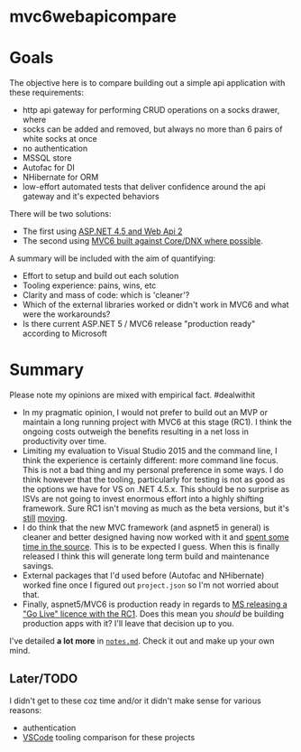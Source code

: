 # mvc6webapicompare

# Goals

The objective here is to compare building out a simple api application with these requirements:

* http api gateway for performing CRUD operations on a socks drawer, where
* socks can be added and removed, but always no more than 6 pairs of white socks at once
* no authentication
* MSSQL store
* Autofac for DI
* NHibernate for ORM
* low-effort automated tests that deliver confidence around the api gateway and it's expected behaviors

There will be two solutions:

* The first using [ASP.NET 4.5 and Web Api 2](https://github.com/cottsak/mvc6webapicompare/tree/master/webapi2)
* The second using [MVC6 built against Core/DNX where possible](https://github.com/cottsak/mvc6webapicompare/tree/master/mvc6).

A summary will be included with the aim of quantifying:

* Effort to setup and build out each solution
* Tooling experience: pains, wins, etc
* Clarity and mass of code: which is 'cleaner'?
* Which of the external libraries worked or didn't work in MVC6 and what were the workarounds?
* Is there current ASP.NET 5 / MVC6 release "production ready" according to Microsoft

# Summary

Please note my opinions are mixed with empirical fact. #dealwithit

* In my pragmatic opinion, I would not prefer to build out an MVP or maintain a long running project with MVC6 at this stage (RC1). I think the ongoing costs outweigh the benefits resulting in a net loss in productivity over time.
* Limiting my evaluation to Visual Studio 2015 and the command line, I think the experience is certainly different: more command line focus. This is not a bad thing and my personal preference in some ways. I do think however that the tooling, particularly for testing is not as good as the options we have for VS on .NET 4.5.x. This should be no surprise as ISVs are not going to invest enormous effort into a highly shifting framework. Sure RC1 isn't moving as much as the beta versions, but it's [still](https://twitter.com/ntaylormullen/status/697677617487450115) [moving](https://ncrunch.uservoice.com/forums/245203-feature-requests/suggestions/8065623-support-dnx-projects).
* I do think that the new MVC framework (and aspnet5 in general) is cleaner and better designed having now worked with it and [spent some time in the source](https://github.com/aspnet/Mvc/issues/4085). This is to be expected I guess. When this is finally released I think this will generate long term build and maintenance savings.
* External packages that I'd used before (Autofac and NHibernate) worked fine once I figured out `project.json` so I'm not worried about that.
* Finally, aspnet5/MVC6 is production ready in regards to [MS releasing a "Go Live" licence with the RC1](https://blogs.msdn.microsoft.com/webdev/2015/11/18/announcing-asp-net-5-release-candidate-1/). Does this mean you *should* be building production apps with it? I'll leave that decision up to you. 

I've detailed **a lot more** in [`notes.md`](https://github.com/cottsak/mvc6webapicompare/blob/master/notes.md). Check it out and make up your own mind.



## Later/TODO

I didn't get to these coz time and/or it didn't make sense for various reasons:

* authentication
* [VSCode](https://code.visualstudio.com/) tooling comparison for these projects
